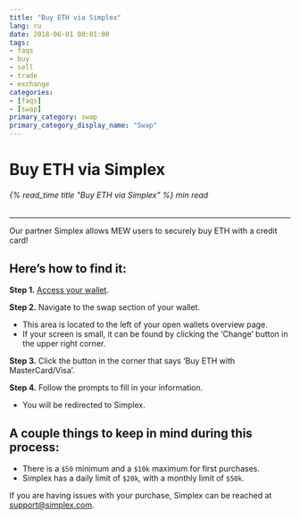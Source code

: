```yaml
---
title: "Buy ETH via Simplex"
lang: ru
date: 2018-06-01 00:01:00
tags:
- faqs
- buy
- sell
- trade
- exchange
categories:
- [faqs]
- [swap]
primary_category: swap
primary_category_display_name: "Swap"
---
```


# __Buy ETH via Simplex__
###### {% read_time title "Buy ETH via Simplex" %} min read
***

Our partner Simplex allows MEW users to securely buy ETH with a credit card! 



## __Here’s how to find it:__

**Step 1.** [Access your wallet][accessMEW]. 

**Step 2.** Navigate to the swap section of your wallet. 
* This area is located to the left of your open wallets overview page. 
* If your screen is small, it can be found by clicking the ‘Change’ button in the upper right corner. 

**Step 3.** Click the button in the corner that says ‘Buy ETH with MasterCard/Visa’.

**Step 4.** Follow the prompts to fill in your information.
* You will be redirected to Simplex. 



## __A couple things to keep in mind during this process:__

* There is a `$50` minimum and a `$10k` maximum for first purchases.
* Simplex has a daily limit of `$20k`, with a monthly limit of `$50k`. 

If you are having issues with your purchase, Simplex can be reached at support@simplex.com. 

[accessMEW]: /posts/getting-started/how-to-access-your-wallet/
